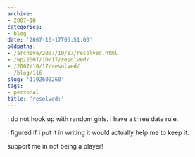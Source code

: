 ```yaml
---
archive:
- 2007-10
categories:
- blog
date: '2007-10-17T05:51:00'
oldpaths:
- /archive/2007/10/17/resolved.html
- /wp/2007/10/17/resolved/
- /2007/10/17/resolved/
- /blog/116
slug: '1192600260'
tags:
- personal
title: 'resolved:'
---
```


i do not hook up with random girls. i have a three date rule.

i figured if i put it in writing it would actually help me to keep it.

support me in not being a player!

